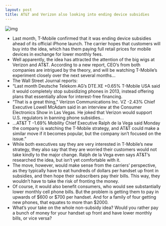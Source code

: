 ```yaml
---
layout: post
title: AT&T and Verizon also looking into ending device subsidies
---
```

![img](http://media.idownloadblog.com/wp-content/uploads/2013/01/subsidized-iphone.png)
* Last month, T-Mobile confirmed that it was ending device subsidies ahead of its official iPhone launch. The carrier hopes that customers will buy into the idea, which has them paying full retail prices for mobile devices in exchange for lower monthly fees.
* Well apparently, the idea has attracted the attention of the big wigs at Verizon and AT&T. According to a new report, CEO’s from both companies are intrigued by the theory, and will be watching T-Mobile’s experiment closely over the next several months…
* The Wall Street Journal reports:
* “Last month Deutsche Telekom AG’s DTE.XE +0.65% T-Mobile USA said it would completely stop subsidizing phones in 2013, instead offering plans that essentially allow for interest-free financing.
* “That is a great thing,” Verizon Communications Inc. VZ -2.43% Chief Executive Lowell McAdam said in an interview at the Consumer Electronics Show in Las Vegas. He joked that Verizon would support U.S. regulators in banning phone subsidies…
* …AT&T T -1.69% Mobility Chief Executive Ralph de la Vega said Monday the company is watching the T-Mobile strategy, and AT&T could make a similar move if it becomes popular, but the company isn’t focused on the issue.”
* While both executives say they are very interested in T-Mobile’s new strategy, they also say that they are worried their customers would not take kindly to the major change. Ralph de la Vega even says AT&T’s researched the idea, but isn’t yet comfortable with it.
* The move, however, would make sense from the carriers’ perspective, as they typically have to eat hundreds of dollars per handset up front in subsidies, and then hope their subscribers pay their bills. This way, they wouldn’t have to take the risk of fronting the money.
* Of course, it would also benefit consumers, who would see substantially lower monthly cell phone bills. But the problem is getting them to pay in upwards of $600 or $700 per handset. And for a family of four getting new phones, that equates to more than $2000.
* What’s your take on the whole non-subsidy idea? Would you rather pay a bunch of money for your handset up front and have lower monthly bills, or vice versa?

